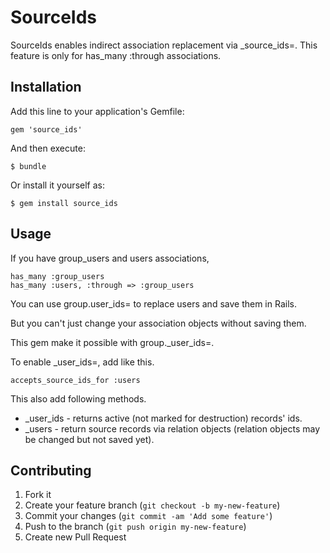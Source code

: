 # SourceIds

SourceIds enables indirect association replacement via _source_ids=.
This feature is only for has_many :through associations.

## Installation

Add this line to your application's Gemfile:

    gem 'source_ids'

And then execute:

    $ bundle

Or install it yourself as:

    $ gem install source_ids

## Usage

If you have group_users and users associations,

    has_many :group_users
    has_many :users, :through => :group_users

You can use group.user_ids= to replace users and save them in Rails.

But you can't just change your association objects without saving them.

This gem make it possible with group._user_ids=.

To enable _user_ids=, add like this.

    accepts_source_ids_for :users

This also add following methods.

* _user_ids - returns active (not marked for destruction) records' ids.
* _users - return source records via relation objects (relation objects may be changed but not saved yet).

## Contributing

1. Fork it
2. Create your feature branch (`git checkout -b my-new-feature`)
3. Commit your changes (`git commit -am 'Add some feature'`)
4. Push to the branch (`git push origin my-new-feature`)
5. Create new Pull Request
